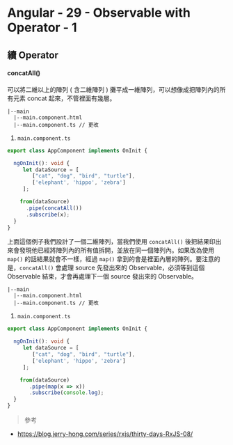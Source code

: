 # Angular - 29 - Observable with Operator - 1
## 續 Operator
#### concatAll()
可以將二維以上的陣列 ( 含二維陣列 ) 攤平成一維陣列，可以想像成把陣列內的所有元素 concat 起來，不管裡面有幾層。
```
|--main
  |--main.component.html
  |--main.component.ts // 更改
```

1. `main.component.ts`
```ts
export class AppComponent implements OnInit {

  ngOnInit(): void {
     let dataSource = [
        ["cat", "dog", "bird", "turtle"],
        ['elephant', 'hippo', 'zebra']
     ];

    from(dataSource)
      .pipe(concatAll())
      .subscribe(x);
  }
}
```
上面這個例子我們設計了一個二維陣列，當我們使用 `concatAll()` 後把結果印出來會發現他已經將陣列內的所有值拆開，並放在同一個陣列內。如果改為使用 `map()` 的話結果就會不一樣，經過 `map()` 拿到的會是裡面內層的陣列。要注意的是，`concatAll()` 會處理 source 先發出來的 Observable，必須等到這個 Observable 結束，才會再處理下一個 source 發出來的 Observable。
```
|--main
  |--main.component.html
  |--main.component.ts // 更改
```

1. `main.component.ts`
```ts
export class AppComponent implements OnInit {

  ngOnInit(): void {
     let dataSource = [
        ["cat", "dog", "bird", "turtle"],
        ['elephant', 'hippo', 'zebra']
     ];

    from(dataSource)
       .pipe(map(x => x))
       .subscribe(console.log);
  }
}
```

> 參考
* https://blog.jerry-hong.com/series/rxjs/thirty-days-RxJS-08/
